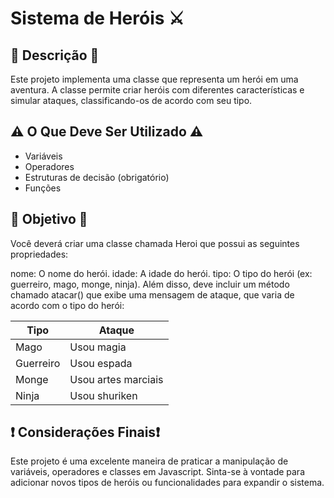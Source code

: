 # Sistema de Heróis ⚔️

## 📄 Descrição 📄
Este projeto implementa uma classe que representa um herói em uma aventura. A classe permite criar heróis com diferentes características e simular ataques, classificando-os de acordo com seu tipo.

## ⚠️ O Que Deve Ser Utilizado ⚠️

- Variáveis
- Operadores
- Estruturas de decisão (obrigatório)
- Funções

## 🎯 Objetivo 🎯
Você deverá criar uma classe chamada Heroi que possui as seguintes propriedades:

nome: O nome do herói.
idade: A idade do herói.
tipo: O tipo do herói (ex: guerreiro, mago, monge, ninja).
Além disso, deve incluir um método chamado atacar() que exibe uma mensagem de ataque, que varia de acordo com o tipo do herói:

| Tipo      | Ataque                |
|-----------|-----------------------|
| Mago      | Usou magia            |
| Guerreiro | Usou espada           |
| Monge     | Usou artes marciais   |
| Ninja     | Usou shuriken         |

## ❗ Considerações Finais❗ 
Este projeto é uma excelente maneira de praticar a manipulação de variáveis, operadores e classes em Javascript. Sinta-se à vontade para adicionar novos tipos de heróis ou funcionalidades para expandir o sistema.
